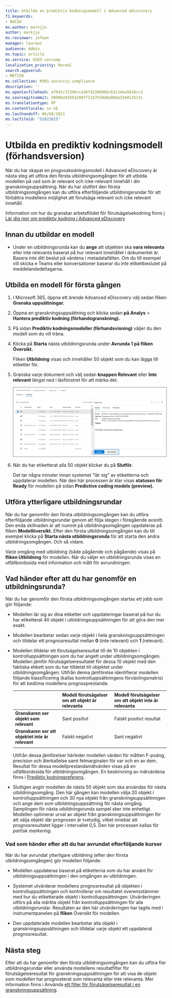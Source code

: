 ```yaml
---
title: Utbilda en prediktiv kodningsmodell i Advanced eDiscovery
f1.keywords:
- NOCSH
ms.author: markjjo
author: markjjo
ms.reviewer: jefwan
manager: laurawi
audience: Admin
ms.topic: article
ms.service: O365-seccomp
localization_priority: Normal
search.appverid:
- MET150
ms.collection: M365-security-compliance
description: ''
ms.openlocfilehash: ef6d1cf23d6cca58f4226696bc63c1dea5816cc1
ms.sourcegitcommit: 50908a93554290ff1157b58d0a868a33e012513c
ms.translationtype: MT
ms.contentlocale: sv-SE
ms.lasthandoff: 06/08/2021
ms.locfileid: "52822615"
---
```

# <a name="train-a-predictive-coding-model-preview"></a>Utbilda en prediktiv kodningsmodell (förhandsversion)

När du har skapat en prognoskodningsmodell i Advanced eDiscovery är nästa steg att utföra den första utbildningsomgången för att utbilda modellen på vad som är relevant och icke-relevant innehåll i din granskningsuppsättning. När du har slutfört den första utbildningsomgången kan du utföra efterföljande utbildningsrundar för att förbättra modellens möjlighet att förutsäga relevant och icke relevant innehåll.

Information om hur du granskar arbetsflödet för förutsägelsekodning finns [i Lär dig mer om prediktiv kodning i Advanced eDiscovery](predictive-coding-overview.md#the-predictive-coding-workflow)

## <a name="before-you-train-a-model"></a>Innan du utbildar en modell

- Under en utbildningsrunda kan du **ange** att objekten ska **vara relevanta** eller inte relevanta baserat på hur relevant innehållet i dokumentet är. Basera inte ditt beslut på värdena i metadatafälten. Om du till exempel vill skicka e Teams eller konversationer baserar du inte etikettbeslutet på meddelandedeltagarna. 

## <a name="train-a-model-for-the-first-time"></a>Utbilda en modell för första gången

1. I Microsoft 365, öppna ett ärende Advanced eDiscovery välj sedan fliken **Granska uppsättningar.**

2. Öppna en granskningsuppsättning och klicka sedan **på Analys**  >  **Hantera prediktiv kodning (förhandsgranskning).**

3. På sidan **Prediktiv kodningsmodeller (förhandsvisning)** väljer du den modell som du vill träna.

4. Klicka på **Starta** nästa utbildningsrunda under **Avrunda 1** **på fliken Översikt.**

   Fliken **Utbildning** visas och innehåller 50 objekt som du kan lägga till etiketter för.

5. Granska varje dokument och välj sedan **knappen Relevant** eller **Inte relevant** längst ned i läsfönstret för att märka det.

   ![Märka varje dokument som relevant eller inte relevant](..\media\TrainModel1.png)

6. När du har etiketterat alla 50 objekt klickar du på **Slutför**.

    Det tar några minuter innan systemet "lär sig" av etiketterna och uppdaterar modellen. När den här processen är klar visas **statusen för Ready** för modellen på sidan **Predictive coding models (preview).**

## <a name="perform-additional-training-rounds"></a>Utföra ytterligare utbildningsrundar

När du har genomför den första utbildningsomgången kan du utföra efterföljande utbildningsrundar genom att följa stegen i föregående avsnitt. Den enda skillnaden är att numret på utbildningsomgången uppdateras på fliken **Modellöversikt.** Efter den första utbildningsomgången kan du till exempel klicka på **Starta nästa utbildningsrunda** för att starta den andra utbildningsomgången. Och så vidare.

Varje omgång med utbildning (både pågående och pågående) visas på **fliken Utbildning** för modellen. När du väljer en utbildningsrunda visas en utfällbordssida med information och mått för avrundningen.

## <a name="what-happens-after-you-perform-a-training-round"></a>Vad händer efter att du har genomför en utbildningsrunda?

När du har genomför den första utbildningsomgången startas ett jobb som gör följande:

- Modellen lär sig av dina etiketter och uppdateringar baserat på hur du har etiketterat 40 objekt i utbildningsuppsättningen för att göra den mer exakt.

- Modellen bearbetar sedan varje objekt i hela granskningsuppsättningen och tilldelar ett prognosresultat mellan **0** (inte relevant) och **1** (relevant).  

- Modellen tilldelar ett förutsägelseresultat till de 10 objekten i kontrolluppsättningen som du har angett under utbildningsomgången. Modellen jämför förutsägelseresultatet för dessa 10 objekt med den faktiska etikett som du har tilldelat till objektet under utbildningsomgången. Utifrån denna jämförelse identifierar modellen följande klassificering (kallas kontrolluppsättningens förväxlingsmatris) för att bedöma modellens prognosprestanda:
  
  |          |Modell förutsägelser om att objekt är relevanta |Modell förutsägelser om att objekt inte är relevanta |
  |:---------|:---------|:---------|
  |**Granskaren ser objekt som relevant**| Sant positivt| Falskt positivt resultat |
  |**Granskaren ser att objektet inte är relevant**| Falskt negativt |Sant negativt |
  ||||

  Utifrån dessa jämförelser härleder modellen värden för måtten F-poäng, precision och återkallelse samt felmarginalen för var och en av dem. Resultat för dessa modellprestandamätvärden visas på en utfällbordssida för utbildningsomgången. En beskrivning av mätvärdena finns i [Prediktiv kodningsreferens](predictive-coding-reference.md).

- Slutligen avgör modellen de nästa 50 objekt som ska användas för nästa utbildningsomgång. Den här gången kan modellen välja 20 objekt i kontrolluppsättningen och 30 nya objekt från granskningsuppsättningen och ange dem som utbildningsuppsättning för nästa omgång. Samplingen för nästa utbildningsrunda sampel sker inte enhetligt. Modellen optimerar urval av objekt från granskningsuppsättningen för att välja objekt där prognosen är tvetydig, vilket innebär att prognosresultatet ligger i intervallet 0,5. Den här processen kallas för *partisk markering.*

### <a name="what-happens-after-you-perform-subsequent-training-rounds"></a>Vad som händer efter att du har avrundat efterföljande kurser

När du har avrundat ytterligare utbildning (efter den första utbildningsomgången) gör modellen följande:

- Modellen uppdateras baserat på etiketterna som du har använt för utbildningsuppsättningen i den omgången av utbildningen.

- Systemet utvärderar modellens prognosresultat på objekten i kontrolluppsättningen och kontrollerar om resultatet överensstämmer med hur du etiketterade objekt i kontrolluppsättningen. Utvärderingen utförs på alla märkta objekt från kontrolluppsättningen för alla utbildningsrundar. Resultaten av den här utvärderingen har tagits med i instrumentpanelen på **fliken** Översikt för modellen.

- Den uppdaterade modellen bearbetar alla objekt i granskningsuppsättningen och tilldelar varje objekt ett uppdaterat prognosresultat.

## <a name="next-steps"></a>Nästa steg

Efter att du har genomför den första utbildningsomgången kan du utföra fler utbildningsrundar eller använda modellens resultatfilter för förutsägelseresultat för granskningsuppsättningen för att visa de objekt som modellen har prognosterat som relevanta eller inte relevanta. Mer information finns i Använda [ett filter för förutsägelseresultat i en granskningsuppsättning](predictive-coding-apply-prediction-filter.md).
